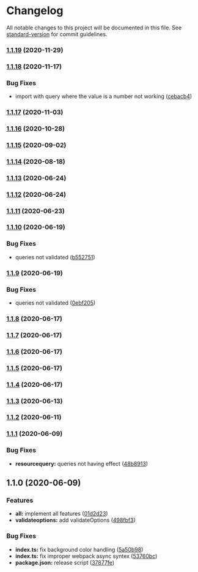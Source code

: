 # Changelog

All notable changes to this project will be documented in this file. See [standard-version](https://github.com/conventional-changelog/standard-version) for commit guidelines.

### [1.1.19](https://github.com/Calvin-LL/webpack-image-placeholder-loader/compare/v1.1.18...v1.1.19) (2020-11-29)

### [1.1.18](https://github.com/Calvin-LL/webpack-image-placeholder-loader/compare/v1.1.17...v1.1.18) (2020-11-17)

### Bug Fixes

- import with query where the value is a number not working ([cebacb4](https://github.com/Calvin-LL/webpack-image-placeholder-loader/commit/cebacb4715cc2e77b8eba0ffcd403c3c20c2339d))

### [1.1.17](https://github.com/Calvin-LL/webpack-image-placeholder-loader/compare/v1.1.16...v1.1.17) (2020-11-03)

### [1.1.16](https://github.com/Calvin-LL/webpack-image-placeholder-loader/compare/v1.1.15...v1.1.16) (2020-10-28)

### [1.1.15](https://github.com/Calvin-LL/webpack-image-placeholder-loader/compare/v1.1.14...v1.1.15) (2020-09-02)

### [1.1.14](https://github.com/Calvin-LL/webpack-image-placeholder-loader/compare/v1.1.13...v1.1.14) (2020-08-18)

### [1.1.13](https://github.com/Calvin-LL/webpack-image-placeholder-loader/compare/v1.1.12...v1.1.13) (2020-06-24)

### [1.1.12](https://github.com/Calvin-LL/webpack-image-placeholder-loader/compare/v1.1.11...v1.1.12) (2020-06-24)

### [1.1.11](https://github.com/Calvin-LL/webpack-image-placeholder-loader/compare/v1.1.10...v1.1.11) (2020-06-23)

### [1.1.10](https://github.com/Calvin-LL/webpack-image-placeholder-loader/compare/v1.1.9...v1.1.10) (2020-06-19)

### Bug Fixes

- queries not validated ([b552751](https://github.com/Calvin-LL/webpack-image-placeholder-loader/commit/b55275130d0960581d8d682da05dff4d9ac93034))

### [1.1.9](https://github.com/Calvin-LL/webpack-image-placeholder-loader/compare/v1.1.8...v1.1.9) (2020-06-19)

### Bug Fixes

- queries not validated ([0ebf205](https://github.com/Calvin-LL/webpack-image-placeholder-loader/commit/0ebf205cef41f2fd36eb52cfd87c09096ec42856))

### [1.1.8](https://github.com/Calvin-LL/webpack-image-placeholder-loader/compare/v1.1.7...v1.1.8) (2020-06-17)

### [1.1.7](https://github.com/Calvin-LL/webpack-image-placeholder-loader/compare/v1.1.6...v1.1.7) (2020-06-17)

### [1.1.6](https://github.com/Calvin-LL/webpack-image-placeholder-loader/compare/v1.1.5...v1.1.6) (2020-06-17)

### [1.1.5](https://github.com/Calvin-LL/webpack-image-placeholder-loader/compare/v1.1.4...v1.1.5) (2020-06-17)

### [1.1.4](https://github.com/Calvin-LL/webpack-image-placeholder-loader/compare/v1.1.3...v1.1.4) (2020-06-17)

### [1.1.3](https://github.com/Calvin-LL/webpack-image-placeholder-loader/compare/v1.1.2...v1.1.3) (2020-06-13)

### [1.1.2](https://github.com/Calvin-LL/webpack-image-placeholder-loader/compare/v1.1.1...v1.1.2) (2020-06-11)

### [1.1.1](https://github.com/Calvin-LL/webpack-image-placeholder-loader/compare/v1.1.0...v1.1.1) (2020-06-09)

### Bug Fixes

- **resourcequery:** queries not having effect ([48b8913](https://github.com/Calvin-LL/webpack-image-placeholder-loader/commit/48b891365d662426dd72dd87f4e2d039f53d619b))

## 1.1.0 (2020-06-09)

### Features

- **all:** implement all features ([01d2d23](https://github.com/Calvin-LL/webpack-image-placeholder-loader/commit/01d2d231b72854a32e127727b3818817fa593a0d))
- **validateoptions:** add validateOptions ([498fbf3](https://github.com/Calvin-LL/webpack-image-placeholder-loader/commit/498fbf39c5a17542aa39dcec200522ab2616b663))

### Bug Fixes

- **index.ts:** fix background color handling ([5a50b98](https://github.com/Calvin-LL/webpack-image-placeholder-loader/commit/5a50b98167f2a2e3383c27329a4ce9066a84f5a4))
- **index.ts:** fix improper webpack async syntex ([53760bc](https://github.com/Calvin-LL/webpack-image-placeholder-loader/commit/53760bcf9749c31da9df89e2e8dfe6560a4e91f1))
- **package.json:** release script ([37877fe](https://github.com/Calvin-LL/webpack-image-placeholder-loader/commit/37877fef291ccc7e30fa0785db97f9e674cefad5))
